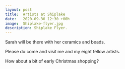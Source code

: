 ```yaml
---
layout: post
title:  Artists at Shiplake
date:   2020-09-30 12:30 +00h
image:  Shiplake-flyer.jpg
description: Shiplake Flyer.  
---
```

Sarah will be there with her ceramics and beads. 

Please do come and visit me and my eight fellow artists. 

How about a bit of early Christmas shopping?


